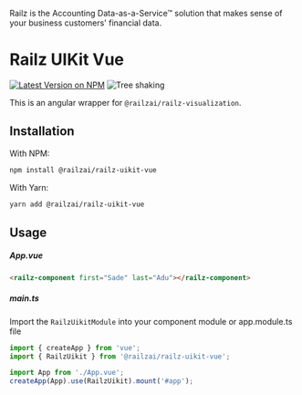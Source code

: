 Railz is the Accounting Data-as-a-Service™ solution that makes sense of your business customers' financial data.

# Railz UIKit Vue

<p>
  <a href="https://www.npmjs.com/package/@railzai/railz-uikit"><img src="https://img.shields.io/npm/v/@railzai/railz-uikit-vue" alt="Latest Version on NPM"/></a>
  <img src="https://badgen.net/bundlephobia/dependency-count/@railzai/railz-uikit-vue" alt="Tree shaking"/>
</p>

This is an angular wrapper for `@railzai/railz-visualization`.

## Installation

With NPM:

```bash
npm install @railzai/railz-uikit-vue
```

With Yarn:

```bash
yarn add @railzai/railz-uikit-vue
```

## Usage

##### App.vue

```html
<railz-component first="Sade" last="Adu"></railz-component>
```

##### main.ts

Import the `RailzUikitModule` into your component module or app.module.ts file

```typescript
import { createApp } from 'vue';
import { RailzUikit } from '@railzai/railz-uikit-vue';

import App from './App.vue';
createApp(App).use(RailzUikit).mount('#app');
```

